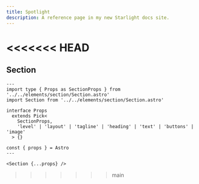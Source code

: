 ```yaml
---
title: Spotlight
description: A reference page in my new Starlight docs site.
---
```

<<<<<<< HEAD
=======

## Section

```astro
---
import type { Props as SectionProps } from '../../elements/section/Section.astro'
import Section from '../../elements/section/Section.astro'

interface Props
  extends Pick<
    SectionProps,
    'level' | 'layout' | 'tagline' | 'heading' | 'text' | 'buttons' | 'image'
  > {}

const { props } = Astro
---

<Section {...props} />

```
>>>>>>> main
